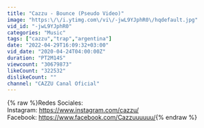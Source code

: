 ```yaml
---
title: "Cazzu - Bounce (Pseudo Video)"
image: "https:\/\/i.ytimg.com\/vi\/-jwL9YJphR0\/hqdefault.jpg"
vid_id: "-jwL9YJphR0"
categories: "Music"
tags: ["cazzu","trap","argentina"]
date: "2022-04-29T16:09:32+03:00"
vid_date: "2020-04-24T04:00:00Z"
duration: "PT2M14S"
viewcount: "30679873"
likeCount: "322532"
dislikeCount: ""
channel: "CAZZU Canal Oficial"
---
```

{% raw %}Redes Sociales:<br />Instagram: <a rel="nofollow" target="blank" href="https://www.instagram.com/cazzu/">https://www.instagram.com/cazzu/</a><br />Facebook: <a rel="nofollow" target="blank" href="https://www.facebook.com/Cazzuuuuuu/">https://www.facebook.com/Cazzuuuuuu/</a>{% endraw %}
